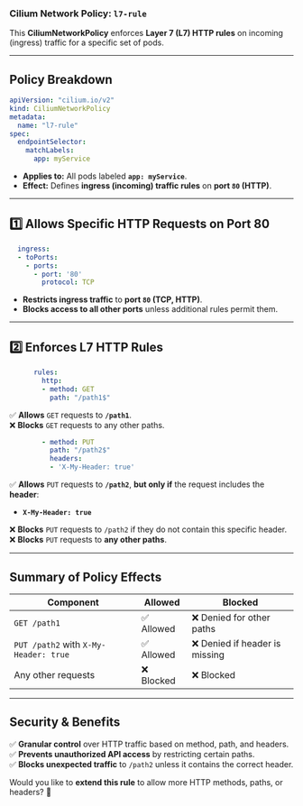 ### **Cilium Network Policy: `l7-rule`**  

This **CiliumNetworkPolicy** enforces **Layer 7 (L7) HTTP rules** on incoming (ingress) traffic for a specific set of pods.

---

## **Policy Breakdown**
```yaml
apiVersion: "cilium.io/v2"
kind: CiliumNetworkPolicy
metadata:
  name: "l7-rule"
spec:
  endpointSelector:
    matchLabels:
      app: myService
```
- **Applies to:** All pods labeled **`app: myService`**.  
- **Effect:** Defines **ingress (incoming) traffic rules** on **port `80` (HTTP)**.

---

## **1️⃣ Allows Specific HTTP Requests on Port 80**
```yaml
  ingress:
  - toPorts:
    - ports:
      - port: '80'
        protocol: TCP
```
- **Restricts ingress traffic** to **port `80` (TCP, HTTP)**.  
- **Blocks access to all other ports** unless additional rules permit them.

---

## **2️⃣ Enforces L7 HTTP Rules**
```yaml
      rules:
        http:
        - method: GET
          path: "/path1$"
```
✅ **Allows** `GET` requests to **`/path1`**.  
❌ **Blocks** `GET` requests to any other paths.

```yaml
        - method: PUT
          path: "/path2$"
          headers:
          - 'X-My-Header: true'
```
✅ **Allows** `PUT` requests to **`/path2`**, **but only if** the request includes the **header**:  
   - **`X-My-Header: true`**  

❌ **Blocks** `PUT` requests to `/path2` if they do not contain this specific header.  
❌ **Blocks** `PUT` requests to **any other paths**.

---

## **Summary of Policy Effects**
| **Component**        | **Allowed** | **Blocked** |
|----------------------|------------|-------------|
| `GET /path1`        | ✅ Allowed  | ❌ Denied for other paths |
| `PUT /path2` with `X-My-Header: true` | ✅ Allowed | ❌ Denied if header is missing |
| Any other requests  | ❌ Blocked | ❌ Blocked |

---

## **Security & Benefits**
✅ **Granular control** over HTTP traffic based on method, path, and headers.  
✅ **Prevents unauthorized API access** by restricting certain paths.  
✅ **Blocks unexpected traffic** to `/path2` unless it contains the correct header.  

Would you like to **extend this rule** to allow more HTTP methods, paths, or headers? 🚀
